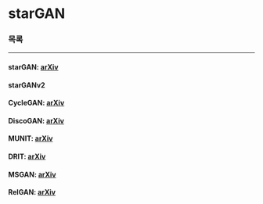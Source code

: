 # starGAN


### 목록

---

#### starGAN: [arXiv](https://arxiv.org/pdf/1711.09020.pdf)
#### starGANv2
#### CycleGAN: [arXiv](https://arxiv.org/pdf/1703.10593.pdf)
#### DiscoGAN: [arXiv](https://arxiv.org/pdf/1703.05192.pdf)
#### MUNIT: [arXiv](https://arxiv.org/pdf/1804.04732.pdf)
#### DRIT: [arXiv](https://arxiv.org/pdf/1905.01270.pdf)
#### MSGAN: [arXiv](https://arxiv.org/pdf/1903.05628.pdf)
#### RelGAN: [arXiv](https://arxiv.org/pdf/1908.07269.pdf)
